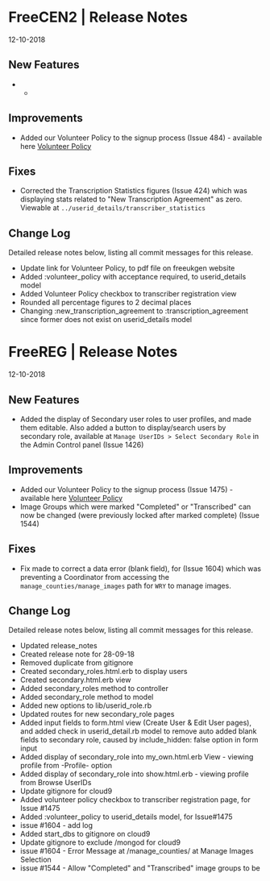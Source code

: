 __FreeCEN2 | Release Notes__
  =======================
  12-10-2018

  __New Features__
  ----------------

  * -


  __Improvements__
  ----------------

  * Added our Volunteer Policy to the signup process (Issue 484) - available here [Volunteer Policy](https://www.freeukgenealogy.org.uk/files/Volunteer-Policy.pdf)


  __Fixes__
  ---------

  * Corrected the Transcription Statistics figures (Issue 424) which was displaying stats related to "New Transcription Agreement" as zero. Viewable at `../userid_details/transcriber_statistics`


  __Change Log__
  ----------------

  Detailed release notes below, listing all commit messages for this release.


* Update link for Volunteer Policy, to pdf file on freeukgen website
* Added :volunteer_policy with acceptance required, to userid_details model
* Added Volunteer Policy checkbox  to transcriber registration view
* Rounded all percentage figures to 2 decimal places
* Changing :new_transcription_agreement to :transcription_agreement since former does not exist on userid_details model




__FreeREG | Release Notes__
  =======================
  12-10-2018

  __New Features__
  ----------------

  *   Added the display of Secondary user roles to user profiles, and made them editable.  Also added a button to display/search users by secondary role, available at `Manage UserIDs > Select Secondary Role` in the Admin Control panel (Issue 1426)
  

  __Improvements__
  ----------------


  * Added our Volunteer Policy to the signup process (Issue 1475) - available here [Volunteer Policy](https://www.freeukgenealogy.org.uk/files/Volunteer-Policy.pdf)
  * Image Groups which were marked "Completed" or "Transcribed" can now be changed (were previously locked after marked complete) (Issue 1544)


  __Fixes__
  ---------

  * Fix made to correct a data error (blank field), for (Issue 1604) which was preventing a Coordinator from accessing the `manage_counties/manage_images` path for `WRY` to manage images.


  __Change Log__
  ----------------

  Detailed release notes below, listing all commit messages for this release.


* Updated release_notes
* Created release note for 28-09-18
* Removed duplicate from gitignore
* Created secondary_roles.html.erb to display users
* Created secondary.html.erb view
* Added secondary_roles method to controller
* Added secondary_role method to model
* Added new options to lib/userid_role.rb
* Updated routes for new secondary_role pages
* Added input fields to form.html view (Create User & Edit User pages), and added check in userid_detail.rb model to remove auto added blank fields to secondary role, caused by include_hidden: false option in form input
* Added display of secondary_role into my_own.html.erb View - viewing profile from -Profile- option
* Added display of secondary_role into show.html.erb - viewing profile from Browse UserIDs
* Update gitignore for cloud9
* Added volunteer policy checkbox to transcriber registration page, for Issue #1475
* Added :volunteer_policy to userid_details model, for Issue#1475
* issue #1604 - add log
* Added start_dbs to gitignore on cloud9
* Update gitignore to exclude /mongod for cloud9
* issue #1604 - Error Message at /manage_counties/ at Manage Images Selection
* issue #1544 - Allow "Completed" and "Transcribed" image groups to be
